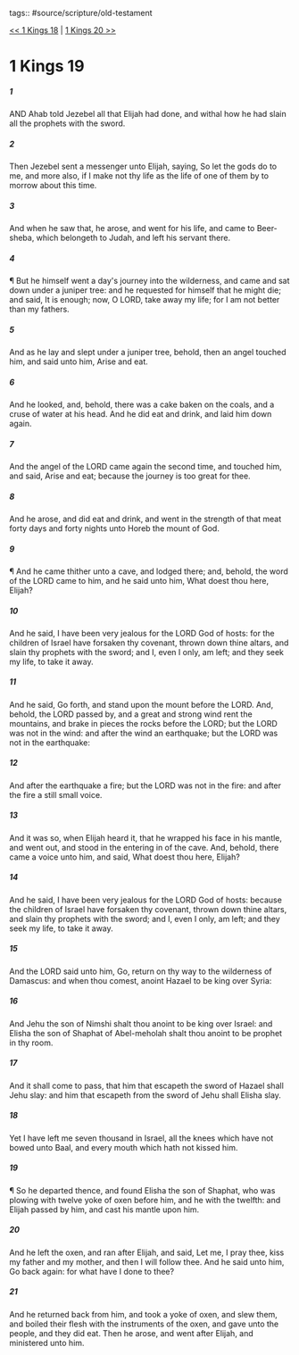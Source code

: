 tags:: #source/scripture/old-testament

[<< 1 Kings 18](source/scripture/old-testament/11_1_Kings/1_Kings_18.md) | [1 Kings 20 >>](source/scripture/old-testament/11_1_Kings/1_Kings_20.md)

# 1 Kings 19

##### 1

AND Ahab told Jezebel all that Elijah had done, and withal how he had slain all the prophets with the sword.

##### 2

Then Jezebel sent a messenger unto Elijah, saying, So let the gods do to me, and more also, if I make not thy life as the life of one of them by to morrow about this time.

##### 3

And when he saw that, he arose, and went for his life, and came to Beer-sheba, which belongeth to Judah, and left his servant there.

##### 4

¶ But he himself went a day's journey into the wilderness, and came and sat down under a juniper tree: and he requested for himself that he might die; and said, It is enough; now, O LORD, take away my life; for I am not better than my fathers.

##### 5

And as he lay and slept under a juniper tree, behold, then an angel touched him, and said unto him, Arise and eat.

##### 6

And he looked, and, behold, there was a cake baken on the coals, and a cruse of water at his head. And he did eat and drink, and laid him down again.

##### 7

And the angel of the LORD came again the second time, and touched him, and said, Arise and eat; because the journey is too great for thee.

##### 8

And he arose, and did eat and drink, and went in the strength of that meat forty days and forty nights unto Horeb the mount of God.

##### 9

¶ And he came thither unto a cave, and lodged there; and, behold, the word of the LORD came to him, and he said unto him, What doest thou here, Elijah?

##### 10

And he said, I have been very jealous for the LORD God of hosts: for the children of Israel have forsaken thy covenant, thrown down thine altars, and slain thy prophets with the sword; and I, even I only, am left; and they seek my life, to take it away.

##### 11

And he said, Go forth, and stand upon the mount before the LORD. And, behold, the LORD passed by, and a great and strong wind rent the mountains, and brake in pieces the rocks before the LORD; but the LORD was not in the wind: and after the wind an earthquake; but the LORD was not in the earthquake:

##### 12

And after the earthquake a fire; but the LORD was not in the fire: and after the fire a still small voice.

##### 13

And it was so, when Elijah heard it, that he wrapped his face in his mantle, and went out, and stood in the entering in of the cave. And, behold, there came a voice unto him, and said, What doest thou here, Elijah?

##### 14

And he said, I have been very jealous for the LORD God of hosts: because the children of Israel have forsaken thy covenant, thrown down thine altars, and slain thy prophets with the sword; and I, even I only, am left; and they seek my life, to take it away.

##### 15

And the LORD said unto him, Go, return on thy way to the wilderness of Damascus: and when thou comest, anoint Hazael to be king over Syria:

##### 16

And Jehu the son of Nimshi shalt thou anoint to be king over Israel: and Elisha the son of Shaphat of Abel-meholah shalt thou anoint to be prophet in thy room.

##### 17

And it shall come to pass, that him that escapeth the sword of Hazael shall Jehu slay: and him that escapeth from the sword of Jehu shall Elisha slay.

##### 18

Yet I have left me seven thousand in Israel, all the knees which have not bowed unto Baal, and every mouth which hath not kissed him.

##### 19

¶ So he departed thence, and found Elisha the son of Shaphat, who was plowing with twelve yoke of oxen before him, and he with the twelfth: and Elijah passed by him, and cast his mantle upon him.

##### 20

And he left the oxen, and ran after Elijah, and said, Let me, I pray thee, kiss my father and my mother, and then I will follow thee. And he said unto him, Go back again: for what have I done to thee?

##### 21

And he returned back from him, and took a yoke of oxen, and slew them, and boiled their flesh with the instruments of the oxen, and gave unto the people, and they did eat. Then he arose, and went after Elijah, and ministered unto him.
